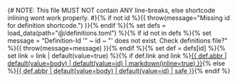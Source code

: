 {# NOTE: This file MUST NOT contain ANY line-breaks, else shortcode inlining wont work properly. #}{% if not id %}{{ throw(message="Missing id for definition shortcode.") }}{% endif %}{% set defs = load_data(path="@/definitions.toml") %}{% if id not in defs %}{% set message = "Definition-Id '" ~ id ~ "' does not exist. Check definitions file?" %}{{ throw(message=message) }}{% endif %}{% set def = defs[id] %}{% set link = link | default(value=true) %}{% if def.link and link %}<a href="{{ def.link | safe }}" target="_blank"><abbr title="{{ def.text | safe }}">{{ def.abbr | default(value=body) | default(value=id) | markdown(inline=true) }}</abbr></a>{% else %}<abbr title="{{ def.text | safe }}">{{ def.abbr | default(value=body) | default(value=id) | safe }}</abbr>{% endif %}
